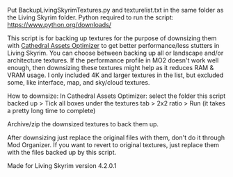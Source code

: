 Put BackupLivingSkyrimTextures.py and texturelist.txt in the same folder as the Living Skyrim folder.
Python required to run the script: https://www.python.org/downloads/

This script is for backing up textures for the purpose of downsizing them with [Cathedral Assets Optimizer](https://www.nexusmods.com/skyrimspecialedition/mods/23316) to get better performance/less stutters in Living Skyrim. You can choose between backing up all or landscape and/or architecture textures. If the performance profile in MO2 doesn't work well enough, then downsizing these textures might help as it reduces RAM & VRAM usage. I only included 4K and larger textures in the list, but excluded some, like interface, map, and sky/cloud textures.

How to downsize:
In Cathedral Assets Optimizer: select the folder this script backed up > Tick all boxes under the textures tab > 2x2 ratio > Run (it takes a pretty long time to complete)

Archive/zip the downsized textures to back them up.

After downsizing just replace the original files with them, don't do it through Mod Organizer. If you want to revert to original textures, just replace them with the files backed up by this script.

Made for Living Skyrim version 4.2.0.1
